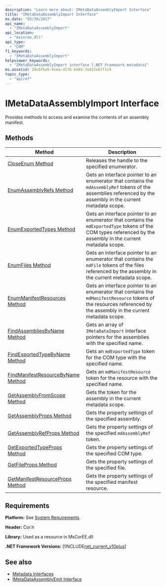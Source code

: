 ```yaml
---
description: "Learn more about: IMetaDataAssemblyImport Interface"
title: "IMetaDataAssemblyImport Interface"
ms.date: "03/30/2017"
api_name: 
  - "IMetaDataAssemblyImport"
api_location: 
  - "mscoree.dll"
api_type: 
  - "COM"
f1_keywords: 
  - "IMetaDataAssemblyImport"
helpviewer_keywords: 
  - "IMetaDataAssemblyImport interface [.NET Framework metadata]"
ms.assetid: 29c6fba5-4cea-417d-b484-7ed22ebff1c9
topic_type: 
  - "apiref"
---
```

# IMetaDataAssemblyImport Interface

Provides methods to access and examine the contents of an assembly manifest.  
  
## Methods  
  
|Method|Description|  
|------------|-----------------|  
|[CloseEnum Method](imetadataassemblyimport-closeenum-method.md)|Releases the handle to the specified enumerator.|  
|[EnumAssemblyRefs Method](imetadataassemblyimport-enumassemblyrefs-method.md)|Gets an interface pointer to an enumerator that contains the `mdAssemblyRef` tokens of the assemblies referenced by the assembly in the current metadata scope.|  
|[EnumExportedTypes Method](imetadataassemblyimport-enumexportedtypes-method.md)|Gets an interface pointer to an enumerator that contains the `mdExportedType` tokens of the COM types referenced by the assembly in the current metadata scope.|  
|[EnumFiles Method](imetadataassemblyimport-enumfiles-method.md)|Gets an interface pointer to an enumerator that contains the `mdFile` tokens of the files referenced by the assembly in the current metadata scope.|  
|[EnumManifestResources Method](imetadataassemblyimport-enummanifestresources-method.md)|Gets an interface pointer to an enumerator that contains the `mdManifestResource` tokens of the resources referenced by the assembly in the current metadata scope.|  
|[FindAssembliesByName Method](imetadataassemblyimport-findassembliesbyname-method.md)|Gets an array of `IMetaDataImport` interface pointers for the assemblies with the specified name.|  
|[FindExportedTypeByName Method](imetadataassemblyimport-findexportedtypebyname-method.md)|Gets an `mdExportedType` token for the COM type with the specified name.|  
|[FindManifestResourceByName Method](imetadataassemblyimport-findmanifestresourcebyname-method.md)|Gets an `mdManifestResource` token for the resource with the specified name.|  
|[GetAssemblyFromScope Method](imetadataassemblyimport-getassemblyfromscope-method.md)|Gets the token for the assembly in the current metadata scope.|  
|[GetAssemblyProps Method](imetadataassemblyimport-getassemblyprops-method.md)|Gets the property settings of the specified assembly.|  
|[GetAssemblyRefProps Method](imetadataassemblyimport-getassemblyrefprops-method.md)|Gets the property settings of the specified `mdAssemblyRef` token.|  
|[GetExportedTypeProps Method](imetadataassemblyimport-getexportedtypeprops-method.md)|Gets the property settings of the specified COM type.|  
|[GetFileProps Method](imetadataassemblyimport-getfileprops-method.md)|Gets the property settings of the specified file.|  
|[GetManifestResourceProps Method](imetadataassemblyimport-getmanifestresourceprops-method.md)|Gets the property settings of the specified manifest resource.|  
  
## Requirements  

 **Platform:** See [System Requirements](../../get-started/system-requirements.md).  
  
 **Header:** Cor.h  
  
 **Library:** Used as a resource in MsCorEE.dll  
  
 **.NET Framework Versions:** [!INCLUDE[net_current_v10plus](../../../../includes/net-current-v10plus-md.md)]  
  
## See also

- [Metadata Interfaces](metadata-interfaces.md)
- [IMetaDataAssemblyEmit Interface](imetadataassemblyemit-interface.md)

